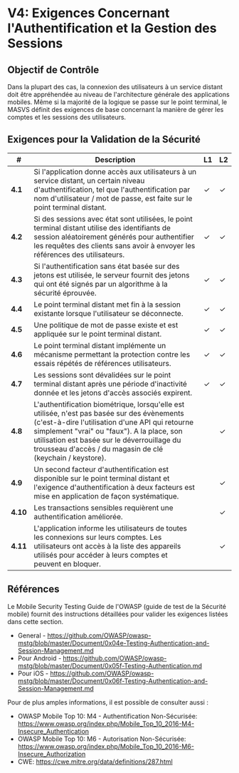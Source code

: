 # V4: Exigences Concernant l'Authentification et la Gestion des Sessions

## Objectif de Contrôle
Dans la plupart des cas, la connexion des utilisateurs à un service distant doit être appréhendée au niveau de l'architecture générale des applications mobiles. Même si la majorité de la logique se passe sur le point terminal, le MASVS définit des exigences de base concernant la manière de gérer les comptes et les sessions des utilisateurs.

## Exigences pour la Validation de la Sécurité

| # | Description | L1 | L2 |
| --- | --- | --- | --- |
| **4.1** | Si l'application donne accès aux utilisateurs à un service distant, un certain niveau d'authentification, tel que l'authentification par nom d'utilisateur / mot de passe, est faite sur le point terminal distant. | ✓ | ✓ |
| **4.2** | Si des sessions avec état sont utilisées, le point terminal distant utilise des identifiants de session aléatoirement générés pour authentifier les requêtes des clients sans avoir à envoyer les références des utilisateurs.  | ✓ | ✓ |
| **4.3** | Si l'authentification sans état basée sur des jetons est utilisée, le serveur fournit des jetons qui ont été signés par un algorithme à la sécurité éprouvée. | ✓ | ✓ |
| **4.4** | Le point terminal distant met fin à la session existante lorsque l'utilisateur se déconnecte. | ✓ | ✓ |
| **4.5** | Une politique de mot de passe existe et est appliquée sur le point terminal distant. | ✓ | ✓ |
| **4.6** | Le point terminal distant implémente un mécanisme permettant la protection contre les essais répétés de références utilisateurs. | ✓ | ✓ |
| **4.7** | Les sessions sont dévalidées sur le point terminal distant après une période d'inactivité donnée et les jetons d'accès associés expirent. | ✓ | ✓ |
| **4.8** | L'authentification biométrique, lorsqu'elle est utilisée, n'est pas basée sur des évènements (c'est-à-dire l'utilisation d'une API qui retourne simplement "vrai" ou "faux"). A la place, son utilisation est basée sur le déverrouillage du trousseau d'accès / du magasin de clé (keychain / keystore). |   | ✓ |
| **4.9** | Un second facteur d'authentification est disponible sur le point terminal distant et l'exigence d'authentification à deux facteurs est mise en application de façon systématique.  |   | ✓ |
| **4.10** | Les transactions sensibles requièrent une authentification améliorée.  |   | ✓ |
| **4.11** | L'application informe les utilisateurs de toutes les connexions sur leurs comptes. Les utilisateurs ont accès à la liste des appareils utilisés pour accéder à leurs comptes et peuvent en bloquer. |  | ✓ |

<div style="page-break-after: always;"></div>

## Références

Le Mobile Security Testing Guide de l'OWASP (guide de test de la Sécurité mobile) fournit des instructions détaillées pour valider les exigences listées dans cette section.

- General - https://github.com/OWASP/owasp-mstg/blob/master/Document/0x04e-Testing-Authentication-and-Session-Management.md
- Pour Android - https://github.com/OWASP/owasp-mstg/blob/master/Document/0x05f-Testing-Authentication.md
- Pour iOS - https://github.com/OWASP/owasp-mstg/blob/master/Document/0x06f-Testing-Authentication-and-Session-Management.md

Pour de plus amples informations, il est possible de consulter aussi :

- OWASP Mobile Top 10: M4 - Authentification Non-Sécurisée: https://www.owasp.org/index.php/Mobile_Top_10_2016-M4-Insecure_Authentication
- OWASP Mobile Top 10: M6 - Autorisation Non-Sécurisée: https://www.owasp.org/index.php/Mobile_Top_10_2016-M6-Insecure_Authorization
- CWE: https://cwe.mitre.org/data/definitions/287.html
